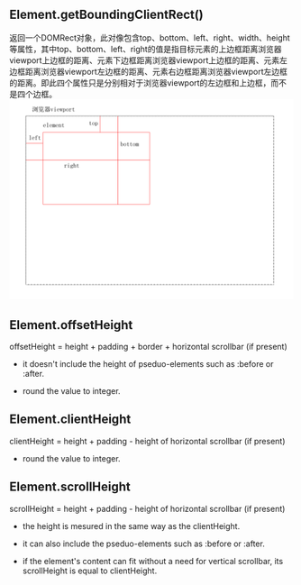 
## Element.getBoundingClientRect()
返回一个DOMRect对象，此对像包含top、bottom、left、right、width、height等属性，其中top、bottom、left、right的值是指目标元素的上边框距离浏览器viewport上边框的距离、元素下边框距离浏览器viewport上边框的距离、元素左边框距离浏览器viewport左边框的距离、元素右边框距离浏览器viewport左边框的距离。即此四个属性只是分别相对于浏览器viewport的左边框和上边框，而不是四个边框。
![getBoundingClientRect()](./images/getBoundingClientRect.png)
## Element.offsetHeight
offsetHeight = height + padding + border + horizontal scrollbar (if 
present)

* it doesn't include the height of pseduo-elements such as :before or
:after.

* round the value to integer.

## Element.clientHeight
clientHeight = height + padding - height of horizontal scrollbar (if present)

* round the value to integer.

## Element.scrollHeight
scrollHeight = height + padding - height of horizontal scrollbar (if
present)

* the height is mesured in the same way as the clientHeight.

* it can also include the pseduo-elements such as :before or :after.

* if the element's content can fit without a need for vertical scrollbar, its scrollHeight is equal to clientHeight.
